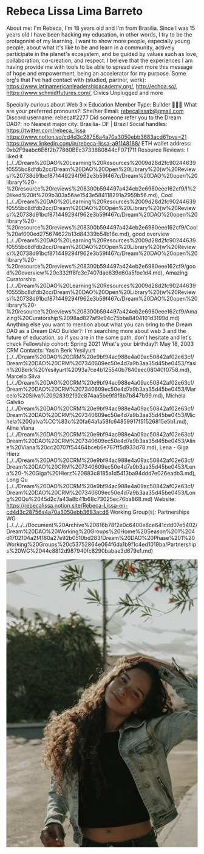 # Rebeca Lissa Lima Barreto

About me: I'm Rebeca, I'm 18 years old and I'm from Brasília. Since I was 15 years old I have been hacking my education, in other words, I try to be the protagonist of my learning. I want to show more people, especially young people, about what it's like to be and learn in a community, actively participate in the planet's ecosystem, and be guided by values such as love, collaboration, co-creation, and respect. I believe that the experiences I am having provide me with tools to be able to spread even more this message of hope and empowerment, being an accelerator for my purpose.
Some org's that I've had contact with (studied, partner, work): https://www.latinamericanleadershipacademy.org/, http://echoa.so/, https://www.schmidtfutures.com/, Civics Unplugged and more

Specially curious about Web 3 x Education
Member Type: Builder 👷🏾‍♀️
What are your preferred pronouns?: She/her
Email: rebecalissab@gmail.com
Discord username: rebeca#2277
Did someone refer you to the Dream DAO?: no
Nearest major city: Brasília- DF | Brazil
Social handles: https://twitter.com/rebeca_lissa
https://www.notion.so/cd4d3c28756a4a70a3050ebb3683acd6?pvs=21
https://www.linkedin.com/in/rebeca-lissa-a91148188/
ETH wallet address: 0xb2F9aabc6E6f2b77860BEc3733880844cF071711
Resource Reviews: I liked it (../../Dream%20DAO%20Learning%20Resources%2009d28d2fc90244639f0555bc8dfdb2cc/Dream%20DAO%20Open%20Library%20(w%20Reviews)%20738d91bcf871449294f962e3b59f467c/Dream%20DAO%20open%20library%20-%20resource%20reviews%208300b594497a424eb2e6980eee162cf9/I%20liked%20it%209b303a56ae1543e584118291a2959b56.md), Cool (../../Dream%20DAO%20Learning%20Resources%2009d28d2fc90244639f0555bc8dfdb2cc/Dream%20DAO%20Open%20Library%20(w%20Reviews)%20738d91bcf871449294f962e3b59f467c/Dream%20DAO%20open%20library%20-%20resource%20reviews%208300b594497a424eb2e6980eee162cf9/Cool%20af000ed275674622b13d84339b54b16e.md), good overview (../../Dream%20DAO%20Learning%20Resources%2009d28d2fc90244639f0555bc8dfdb2cc/Dream%20DAO%20Open%20Library%20(w%20Reviews)%20738d91bcf871449294f962e3b59f467c/Dream%20DAO%20open%20library%20-%20resource%20reviews%208300b594497a424eb2e6980eee162cf9/good%20overview%20e332ff8fc3c7407dae639d60a5fbe1d4.md), Amazing Curatorship (../../Dream%20DAO%20Learning%20Resources%2009d28d2fc90244639f0555bc8dfdb2cc/Dream%20DAO%20Open%20Library%20(w%20Reviews)%20738d91bcf871449294f962e3b59f467c/Dream%20DAO%20open%20library%20-%20resource%20reviews%208300b594497a424eb2e6980eee162cf9/Amazing%20Curatorship%2098ad827af9e94c75bba8494101d3199d.md)
Anything else you want to mention about what you can bring to the Dream DAO as a Dream DAO Builder?: I'm searching more about web 3 and the future of education, so if you are in the same path, don't hesitate and let's check
Fellowship cohort: Spring 2021
What's your birthday?: May 18, 2003
CRM Contacts: Yasin Berk Yesilyurt (../../Dream%20DAO%20CRM%20e9bf94ac988e4a09ac50842af02e63cf/Dream%20DAO%20CRM%207340609ec50e4d7a9b3aa35d45be0453/Yasin%20Berk%20Yesilyurt%2093a7ce4b125540b7840eec08040f0758.md), Marcelo Silva  (../../Dream%20DAO%20CRM%20e9bf94ac988e4a09ac50842af02e63cf/Dream%20DAO%20CRM%207340609ec50e4d7a9b3aa35d45be0453/Marcelo%20Silva%20928392192c874aa5be9f8f8b7b847b99.md), Michela Galvão  (../../Dream%20DAO%20CRM%20e9bf94ac988e4a09ac50842af02e63cf/Dream%20DAO%20CRM%207340609ec50e4d7a9b3aa35d45be0453/Michela%20Galva%CC%83o%20fa64a1a58fc64859917f51526815e5b1.md), Aline Viana (../../Dream%20DAO%20CRM%20e9bf94ac988e4a09ac50842af02e63cf/Dream%20DAO%20CRM%207340609ec50e4d7a9b3aa35d45be0453/Aline%20Viana%20cc20707f54464bceb6e767ff5d933d78.md), Lena - Giga Hierz (../../Dream%20DAO%20CRM%20e9bf94ac988e4a09ac50842af02e63cf/Dream%20DAO%20CRM%207340609ec50e4d7a9b3aa35d45be0453/Lena%20-%20Giga%20Hierz%20883c8185a1d5413ba94ddd7e026eadb3.md), Long Qu (../../Dream%20DAO%20CRM%20e9bf94ac988e4a09ac50842af02e63cf/Dream%20DAO%20CRM%207340609ec50e4d7a9b3aa35d45be0453/Long%20Qu%2045d2c7a43a8b41b68c73025ec76ba868.md)
Website: https://rebecalissa.notion.site/Rebeca-Lissa-en-cd4d3c28756a4a70a3050ebb3683acd6
Working Group(s): Partnerships WG (../../../../Document%20Archive%20816b78f2e0c6400e8ce641cdd07e5402/Dream%20DAO%20Working%20Groups%20Home%20Season%201%204d1702104a2f4180a27e92b0510bd283/Dream%20DAO%20Phase%201%20Working%20Groups%20c53752864e064f6da1b9f1c4ed1019ba/Partnerships%20WG%2044c8812d987940fc8290babae3d679e1.md)

![7791267072_IMG_7081.jpg](../../Dream%20DAO%20Voting%20Member%20List%201790792012994a419257db8f8a7807ff/%5BS2%5D%20Dream%20DAO%20Founding%20Voting%20Member%20List%202c05a57dde504a87a8ced236cce0b149/Rebeca%20Lissa%20Lima%20Barreto%20b258b3fa89a647ad9c1bb921796707a3/7791267072_IMG_7081.jpg)